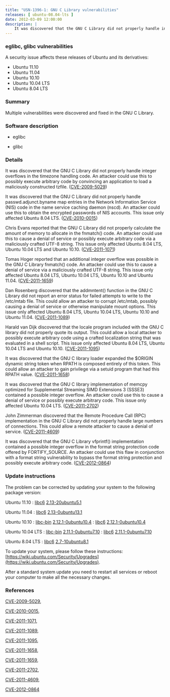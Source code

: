 ```yaml
---
title: "USN-1396-1: GNU C Library vulnerabilities"
releases: [ ubuntu-08.04-lts ]
date: 2012-03-09 12:00:00
description: |
    It was discovered that the GNU C Library did not properly handle integer overflows in the timezone handling code. An attacker could use this to possibly execute arbitrary code by convincing an application to load a maliciously constructed tzfile. ([CVE-2009-5029](http://people.ubuntu.com/~ubuntu-security/cve/CVE-2009-5029))
--- 
```

 
### eglibc, glibc vulnerabilities

A security issue affects these releases of Ubuntu and its derivatives:

* Ubuntu 11.10
* Ubuntu 11.04
* Ubuntu 10.10
* Ubuntu 10.04 LTS
* Ubuntu 8.04 LTS

### Summary

Multiple vulnerabilities were discovered and fixed in the GNU C Library. 

### Software description

* eglibc 

* glibc 

### Details

It was discovered that the GNU C Library did not properly handle integer overflows in the timezone handling code. An attacker could use this to possibly execute arbitrary code by convincing an application to load a maliciously constructed tzfile. ([CVE-2009-5029](http://people.ubuntu.com/~ubuntu-security/cve/CVE-2009-5029))

It was discovered that the GNU C Library did not properly handle passwd.adjunct.byname map entries in the Network Information Service (NIS) code in the name service caching daemon (nscd). An attacker could use this to obtain the encrypted passwords of NIS accounts. This issue only affected Ubuntu 8.04 LTS. ([CVE-2010-0015](http://people.ubuntu.com/~ubuntu-security/cve/CVE-2010-0015))

Chris Evans reported that the GNU C Library did not properly calculate the amount of memory to allocate in the fnmatch() code. An attacker could use this to cause a denial of service or possibly execute arbitrary code via a maliciously crafted UTF-8 string. This issue only affected Ubuntu 8.04 LTS, Ubuntu 10.04 LTS and Ubuntu 10.10. ([CVE-2011-1071](http://people.ubuntu.com/~ubuntu-security/cve/CVE-2011-1071))

Tomas Hoger reported that an additional integer overflow was possible in the GNU C Library fnmatch() code. An attacker could use this to cause a denial of service via a maliciously crafted UTF-8 string. This issue only affected Ubuntu 8.04 LTS, Ubuntu 10.04 LTS, Ubuntu 10.10 and Ubuntu 11.04. ([CVE-2011-1659](http://people.ubuntu.com/~ubuntu-security/cve/CVE-2011-1659))

Dan Rosenberg discovered that the addmntent() function in the GNU C Library did not report an error status for failed attempts to write to the /etc/mtab file. This could allow an attacker to corrupt /etc/mtab, possibly causing a denial of service or otherwise manipulate mount options. This issue only affected Ubuntu 8.04 LTS, Ubuntu 10.04 LTS, Ubuntu 10.10 and Ubuntu 11.04. ([CVE-2011-1089](http://people.ubuntu.com/~ubuntu-security/cve/CVE-2011-1089))

Harald van Dijk discovered that the locale program included with the GNU C library did not properly quote its output. This could allow a local attacker to possibly execute arbitrary code using a crafted localization string that was evaluated in a shell script. This issue only affected Ubuntu 8.04 LTS, Ubuntu 10.04 LTS and Ubuntu 10.10. ([CVE-2011-1095](http://people.ubuntu.com/~ubuntu-security/cve/CVE-2011-1095))

It was discovered that the GNU C library loader expanded the $ORIGIN dynamic string token when RPATH is composed entirely of this token. This could allow an attacker to gain privilege via a setuid program that had this RPATH value. ([CVE-2011-1658](http://people.ubuntu.com/~ubuntu-security/cve/CVE-2011-1658))

It was discovered that the GNU C library implementation of memcpy optimized for Supplemental Streaming SIMD Extensions 3 (SSSE3) contained a possible integer overflow. An attacker could use this to cause a denial of service or possibly execute arbitrary code. This issue only affected Ubuntu 10.04 LTS. ([CVE-2011-2702](http://people.ubuntu.com/~ubuntu-security/cve/CVE-2011-2702))

John Zimmerman discovered that the Remote Procedure Call (RPC) implementation in the GNU C Library did not properly handle large numbers of connections. This could allow a remote attacker to cause a denial of service. ([CVE-2011-4609](http://people.ubuntu.com/~ubuntu-security/cve/CVE-2011-4609))

It was discovered that the GNU C Library vfprintf() implementation contained a possible integer overflow in the format string protection code offered by FORTIFY_SOURCE. An attacker could use this flaw in conjunction with a format string vulnerability to bypass the format string protection and possibly execute arbitrary code. ([CVE-2012-0864](http://people.ubuntu.com/~ubuntu-security/cve/CVE-2012-0864)) 

### Update instructions

The problem can be corrected by updating your system to the following package version:

Ubuntu 11.10
 : [libc6](https://launchpad.net/ubuntu/+source/eglibc) <span> [2.13-20ubuntu5.1](https://launchpad.net/ubuntu/+source/eglibc/2.13-20ubuntu5.1) </span> 

Ubuntu 11.04
 : [libc6](https://launchpad.net/ubuntu/+source/eglibc) <span> [2.13-0ubuntu13.1](https://launchpad.net/ubuntu/+source/eglibc/2.13-0ubuntu13.1) </span> 

Ubuntu 10.10
 : [libc-bin](https://launchpad.net/ubuntu/+source/eglibc) <span> [2.12.1-0ubuntu10.4](https://launchpad.net/ubuntu/+source/eglibc/2.12.1-0ubuntu10.4) </span> 
 : [libc6](https://launchpad.net/ubuntu/+source/eglibc) <span> [2.12.1-0ubuntu10.4](https://launchpad.net/ubuntu/+source/eglibc/2.12.1-0ubuntu10.4) </span> 

Ubuntu 10.04 LTS
 : [libc-bin](https://launchpad.net/ubuntu/+source/eglibc) <span> [2.11.1-0ubuntu7.10](https://launchpad.net/ubuntu/+source/eglibc/2.11.1-0ubuntu7.10) </span> 
 : [libc6](https://launchpad.net/ubuntu/+source/eglibc) <span> [2.11.1-0ubuntu7.10](https://launchpad.net/ubuntu/+source/eglibc/2.11.1-0ubuntu7.10) </span> 

Ubuntu 8.04 LTS
 : [libc6](https://launchpad.net/ubuntu/+source/glibc) <span> [2.7-10ubuntu8.1](https://launchpad.net/ubuntu/+source/glibc/2.7-10ubuntu8.1) </span> 

To update your system, please follow these instructions: [https://wiki.ubuntu.com/Security/Upgrades](https://wiki.ubuntu.com/Security/Upgrades).

After a standard system update you need to restart all services or reboot your computer to make all the necessary changes. 

### References

 [CVE-2009-5029](http://people.ubuntu.com/~ubuntu-security/cve/CVE-2009-5029), 

 [CVE-2010-0015](http://people.ubuntu.com/~ubuntu-security/cve/CVE-2010-0015), 

 [CVE-2011-1071](http://people.ubuntu.com/~ubuntu-security/cve/CVE-2011-1071), 

 [CVE-2011-1089](http://people.ubuntu.com/~ubuntu-security/cve/CVE-2011-1089), 

 [CVE-2011-1095](http://people.ubuntu.com/~ubuntu-security/cve/CVE-2011-1095), 

 [CVE-2011-1658](http://people.ubuntu.com/~ubuntu-security/cve/CVE-2011-1658), 

 [CVE-2011-1659](http://people.ubuntu.com/~ubuntu-security/cve/CVE-2011-1659), 

 [CVE-2011-2702](http://people.ubuntu.com/~ubuntu-security/cve/CVE-2011-2702), 

 [CVE-2011-4609](http://people.ubuntu.com/~ubuntu-security/cve/CVE-2011-4609), 

 [CVE-2012-0864](http://people.ubuntu.com/~ubuntu-security/cve/CVE-2012-0864)
 
